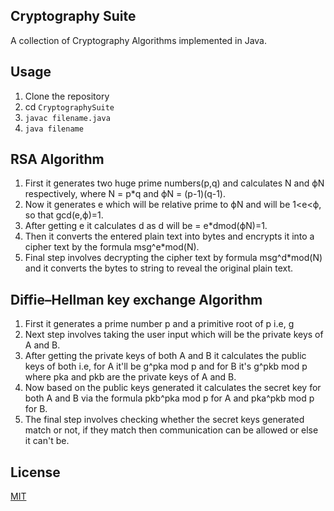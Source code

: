 ## Cryptography Suite
A collection of Cryptography Algorithms implemented in Java.

## Usage
1. Clone the repository
2. cd `CryptographySuite`
3. `javac filename.java`
4. `java filename`

## RSA Algorithm
1. First it generates two huge prime numbers(p,q) and calculates N and ϕN respectively, where N = p*q and ϕN = (p-1)(q-1).
2. Now it generates e which will be relative prime to ϕN and will be  1<e<ϕ, so that gcd(e,ϕ)=1.
3. After getting e it calculates d as d will be = e*dmod(ϕN)=1.
4. Then it converts the entered plain text into bytes and encrypts it into a cipher text by the formula msg^e*mod(N).
5. Final step involves decrypting the cipher text by formula msg^d*mod(N) and it converts the bytes to string to reveal the original plain text.

## Diffie–Hellman key exchange Algorithm
1. First it generates a prime number p and a primitive root of p i.e, g
2. Next step involves taking the user input which will be the private keys of A and B.
3. After getting the private keys of both A and B it calculates the public keys of both i.e, for A it'll be g^pka mod p and for B it's g^pkb mod p where pka and pkb are the private keys of A and B.
4. Now based on the public keys generated it calculates the secret key for both A and B via the formula pkb^pka mod p for A and pka^pkb mod p for B.
5. The final step involves checking whether the secret keys generated match or not, if they match then communication can be allowed or else it can't be.

## License
[MIT](https://github.com/itsknk/CryptographySuite/blob/master/LICENSE)
